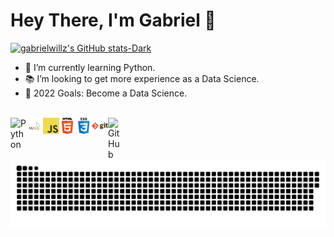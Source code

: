 # Hey There, I'm Gabriel 👋




[![gabrielwillz's GitHub stats-Dark](https://github-readme-stats.vercel.app/api?username=gabrielwillz&show_icons=true&theme=dark#gh-dark-mode-only)](https://github.com/anuraghazra/github-readme-stats#gh-dark-mode-only)

 
 
- 🌱 I’m currently learning Python.
- 📚 I’m looking to get more experience as a Data Science.
- 🥅 2022 Goals: Become a Data Science.

<br />
<img align="left" alt="Python" width="26px" src="https://cdn3.iconfinder.com/data/icons/logos-and-brands-adobe/512/267_Python-512.png" />
<img align="left" alt="MySQL" width="26px" src="https://raw.githubusercontent.com/github/explore/80688e429a7d4ef2fca1e82350fe8e3517d3494d/topics/mysql/mysql.png" />
<img align="left" alt="JavaScript" width="26px" src="https://raw.githubusercontent.com/github/explore/80688e429a7d4ef2fca1e82350fe8e3517d3494d/topics/javascript/javascript.png" />
<img align="left" alt="JavaScript" width="26px" src="https://raw.githubusercontent.com/github/explore/80688e429a7d4ef2fca1e82350fe8e3517d3494d/topics/html/html.png" />
<img align="left" alt="JavaScript" width="26px" src="https://raw.githubusercontent.com/github/explore/80688e429a7d4ef2fca1e82350fe8e3517d3494d/topics/css/css.png" />
<img align="left" alt="Git" width="26px" src="https://raw.githubusercontent.com/github/explore/80688e429a7d4ef2fca1e82350fe8e3517d3494d/topics/git/git.png" />
<img align="left" alt="GitHub" width="26px" src="https://img2.gratispng.com/20180326/eye/kisspng-github-computer-icons-logo-github-5ab8a338143da0.8375508315220498480829.jpg" />
</div> 
 
##

![Snake animation](https://github.com/gabrielwillz/gabrielwillz/blob/main/github-user-contribution.svg)
